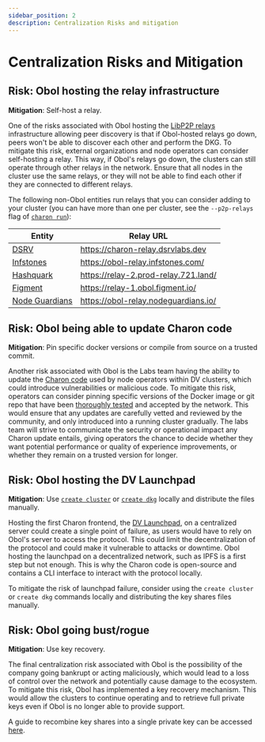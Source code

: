```yaml
---
sidebar_position: 2
description: Centralization Risks and mitigation
---
```


# Centralization Risks and Mitigation

## Risk: Obol hosting the relay infrastructure

**Mitigation**: Self-host a relay.

One of the risks associated with Obol hosting the [LibP2P relays](https://github.com/ObolNetwork/obol-docs/blob/main/docs/learn/charon/networking.mdx) infrastructure allowing peer discovery is that if Obol-hosted relays go down, peers won't be able to discover each other and perform the DKG. To mitigate this risk, external organizations and node operators can consider self-hosting a relay. This way, if Obol's relays go down, the clusters can still operate through other relays in the network. Ensure that all nodes in the cluster use the same relays, or they will not be able to find each other if they are connected to different relays.

The following non-Obol entities run relays that you can consider adding to your cluster (you can have more than one per cluster, see the `--p2p-relays` flag of [`charon run`](../../learn/charon/charon-cli-reference.md#the-run-command)):

| Entity                                      | Relay URL                            |
| ------------------------------------------- | ------------------------------------ |
| [DSRV](https://www.dsrvlabs.com/)           | https://charon-relay.dsrvlabs.dev    |
| [Infstones](https://infstones.com/)         | https://obol-relay.infstones.com/    |
| [Hashquark](https://www.hashquark.io/)      | https://relay-2.prod-relay.721.land/ |
| [Figment](https://figment.io/)              | https://relay-1.obol.figment.io/     |
| [Node Guardians](https://nodeguardians.io/) | https://obol-relay.nodeguardians.io/ |

## Risk: Obol being able to update Charon code

**Mitigation**: Pin specific docker versions or compile from source on a trusted commit.

Another risk associated with Obol is the Labs team having the ability to update the [Charon code](https://github.com/ObolNetwork/charon) used by node operators within DV clusters, which could introduce vulnerabilities or malicious code. To mitigate this risk, operators can consider pinning specific versions of the Docker image or git repo that have been [thoroughly tested](overview.md#list-of-security-audits-and-assessments) and accepted by the network. This would ensure that any updates are carefully vetted and reviewed by the community, and only introduced into a running cluster gradually. The labs team will strive to communicate the security or operational impact any Charon update entails, giving operators the chance to decide whether they want potential performance or quality of experience improvements, or whether they remain on a trusted version for longer.

## Risk: Obol hosting the DV Launchpad

**Mitigation**: Use [`create cluster`](../../learn/charon/charon-cli-reference.md#the-create-command) or [`create dkg`](../../learn/charon/charon-cli-reference.md#creating-the-configuration-for-a-dkg-ceremony) locally and distribute the files manually.

Hosting the first Charon frontend, the [DV Launchpad](../../learn/intro/launchpad.md), on a centralized server could create a single point of failure, as users would have to rely on Obol's server to access the protocol. This could limit the decentralization of the protocol and could make it vulnerable to attacks or downtime. Obol hosting the launchpad on a decentralized network, such as IPFS is a first step but not enough. This is why the Charon code is open-source and contains a CLI interface to interact with the protocol locally.

To mitigate the risk of launchpad failure, consider using the `create cluster` or `create dkg` commands locally and distributing the key shares files manually.

## Risk: Obol going bust/rogue

**Mitigation**: Use key recovery.

The final centralization risk associated with Obol is the possibility of the company going bankrupt or acting maliciously, which would lead to a loss of control over the network and potentially cause damage to the ecosystem. To mitigate this risk, Obol has implemented a key recovery mechanism. This would allow the clusters to continue operating and to retrieve full private keys even if Obol is no longer able to provide support.

A guide to recombine key shares into a single private key can be accessed [here](../advanced/quickstart-combine.md).
